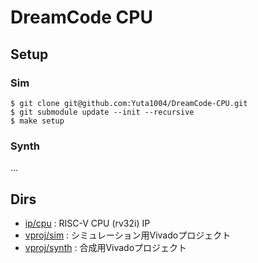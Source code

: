 # DreamCode CPU

## Setup

### Sim

```
$ git clone git@github.com:Yuta1004/DreamCode-CPU.git
$ git submodule update --init --recursive
$ make setup
```

### Synth

...

## Dirs

- [ip/cpu](ip/cpu) : RISC-V CPU (rv32i) IP
- [vproj/sim](vproj/sim) : シミュレーション用Vivadoプロジェクト
- [vproj/synth](vproj/synth) : 合成用Vivadoプロジェクト
